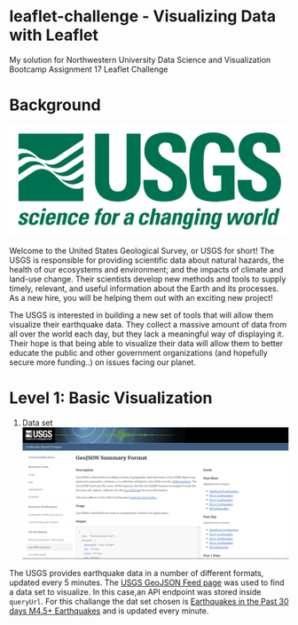 # leaflet-challenge - Visualizing Data with Leaflet
My solution for Northwestern University Data Science and Visualization Bootcamp Assignment 17 Leaflet Challenge 

# Background
![USGS Logo](/Leaflet-Step-1/Images/1-Logo.png)

Welcome to the United States Geological Survey, or USGS for short! The USGS is responsible for providing scientific data about natural hazards, the health of our ecosystems and environment; and the impacts of climate and land-use change. Their scientists develop new methods and tools to supply timely, relevant, and useful information about the Earth and its processes. As a new hire, you will be helping them out with an exciting new project!

The USGS is interested in building a new set of tools that will allow them visualize their earthquake data. They collect a massive amount of data from all over the world each day, but they lack a meaningful way of displaying it. Their hope is that being able to visualize their data will allow them to better educate the public and other government organizations (and hopefully secure more funding..) on issues facing our planet.

# Level 1: Basic Visualization

1. Data set
![USGS site screenshot](/Leaflet-Step-1/Images/3-Data.png)

The USGS provides earthquake data in a number of different formats, updated every 5 minutes. The [USGS GeoJSON Feed page](http://earthquake.usgs.gov/earthquakes/feed/v1.0/geojson.php) was used to find a data set to visualize. In this case,an API endpoint was stored inside `queryUrl`. For this challange the dat set chosen is [Earthquakes in the Past 30 days M4.5+ Earthquakes](https://earthquake.usgs.gov/earthquakes/feed/v1.0/summary/4.5_month.geojson) and is updated every minute.


